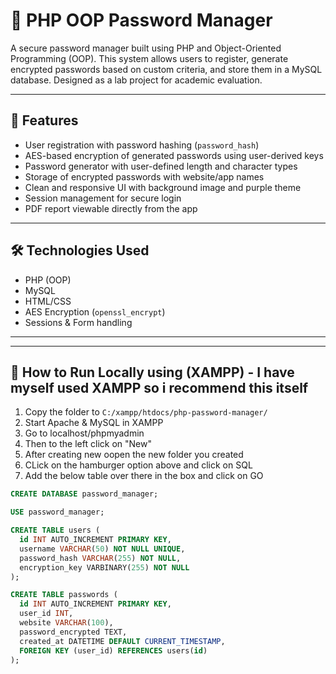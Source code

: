 # 🔐 PHP OOP Password Manager

A secure password manager built using PHP and Object-Oriented Programming (OOP). This system allows users to register, generate encrypted passwords based on custom criteria, and store them in a MySQL database. Designed as a lab project for academic evaluation.

---

## 📌 Features

- User registration with password hashing (`password_hash`)
- AES-based encryption of generated passwords using user-derived keys
- Password generator with user-defined length and character types
- Storage of encrypted passwords with website/app names
- Clean and responsive UI with background image and purple theme
- Session management for secure login
- PDF report viewable directly from the app

---

## 🛠️ Technologies Used

- PHP (OOP)
- MySQL
- HTML/CSS
- AES Encryption (`openssl_encrypt`)
- Sessions & Form handling

---


---

## 🧪 How to Run Locally using (XAMPP) - I have myself used XAMPP so i recommend this itself 

1. Copy the folder to `C:/xampp/htdocs/php-password-manager/`
2. Start Apache & MySQL in XAMPP
3. Go to localhost/phpmyadmin
4. Then to the left click on "New"
5. After creating new oopen the new folder you created
6. CLick on the hamburger option above and click on SQL
7. Add the below table over there in the box and click on GO

```sql
CREATE DATABASE password_manager;

USE password_manager;

CREATE TABLE users (
  id INT AUTO_INCREMENT PRIMARY KEY,
  username VARCHAR(50) NOT NULL UNIQUE,
  password_hash VARCHAR(255) NOT NULL,
  encryption_key VARBINARY(255) NOT NULL
);

CREATE TABLE passwords (
  id INT AUTO_INCREMENT PRIMARY KEY,
  user_id INT,
  website VARCHAR(100),
  password_encrypted TEXT,
  created_at DATETIME DEFAULT CURRENT_TIMESTAMP,
  FOREIGN KEY (user_id) REFERENCES users(id)
);



